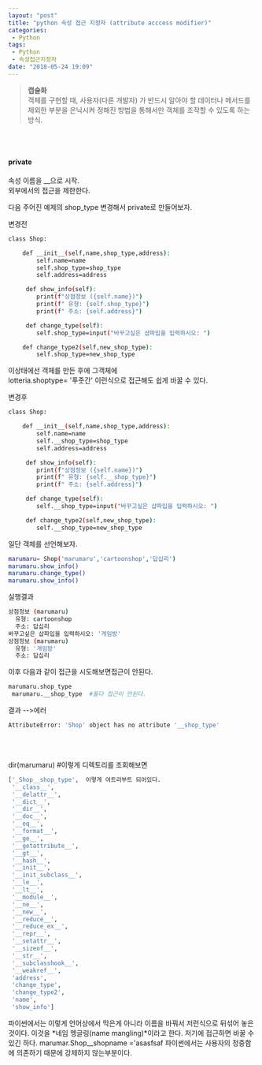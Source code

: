 ```yaml
---
layout: "post"
title: "python 속성 접근 지정자 (attribute acccess modifier)"
categories:
 - Python
tags:
 - Python
 - 속성접근지정자
date: "2018-05-24 19:09"
---
```


>**캡슐화**  
객체를 구현할 때, 사용자(다른 개발자) 가 반드시 알아야 할 데이터나 메서드를 제외한 부분을 은닉시켜 정해진 방법을 통해서만 객체를 조작할 수 있도록 하는 방식.

<br>
<br>


#### private
 속성 이름을 __으로 시작.  
 외부에서의 접근을 제한한다.

다음 주어진 예제의 shop_type 변경해서 private로 만들어보자.

변경전

```bash
class Shop:

    def __init__(self,name,shop_type,address):
        self.name=name
        self.shop_type=shop_type
        self.address=address

     def show_info(self):
        print(f"상점정보 ({self.name})")
        print(f" 유형: {self.shop_type}")
        print(f" 주소: {self.address}")

     def change_type(self):
        self.shop_type=input("바꾸고싶은 샵파입을 입력하시오: ")

    def change_type2(self,new_shop_type):
        self.shop_type=new_shop_type

```

이상태에선 객체를 만든 후에 그객체에  
lotteria.shoptype= '푸줏간' 이런식으로 접근해도 쉽게 바꿀 수 있다.


변경후

```bash
class Shop:

    def __init__(self,name,shop_type,address):  
        self.name=name
        self.__shop_type=shop_type
        self.address=address

     def show_info(self):
        print(f"상점정보 ({self.name})")
        print(f" 유형: {self.__shop_type}")
        print(f" 주소: {self.address}")

     def change_type(self):
        self.__shop_type=input("바꾸고싶은 샵파입을 입력하시오: ")

     def change_type2(self,new_shop_type):
        self.__shop_type=new_shop_type


```
일단 객체를 선언해보자.

```bash
marumaru= Shop('marumaru','cartoonshop','답십리')
marumaru.show_info()
marumaru.change_type()
marumaru.show_info()
```
실행결과
```bash
상점정보 (marumaru)
  유형: cartoonshop
  주소: 답십리
바꾸고싶은 샵파입을 입력하시오: '게임방'
상점정보 (marumaru)
  유형: '게임방'
  주소: 답십리
```
이후 다음과 같이 접근을 시도해보면접근이 안된다.
```bash
marumaru.shop_type
 marumaru.__shop_type  #둘다 접근이 안된다.
```
결과 -->에러
```bash
AttributeError: 'Shop' object has no attribute '__shop_type'
```

<br> <br>

dir(marumaru)  #이렇게 디렉토리를 조회해보면

```bash
['_Shop__shop_type',  이렇게 어트리부트 되어있다.
 '__class__',
 '__delattr__',
 '__dict__',
 '__dir__',
 '__doc__',
 '__eq__',
 '__format__',
 '__ge__',
 '__getattribute__',
 '__gt__',
 '__hash__',
 '__init__',
 '__init_subclass__',
 '__le__',
 '__lt__',
 '__module__',
 '__ne__',
 '__new__',
 '__reduce__',
 '__reduce_ex__',
 '__repr__',
 '__setattr__',
 '__sizeof__',
 '__str__',
 '__subclasshook__',
 '__weakref__',
 'address',
 'change_type',
 'change_type2',
 'name',
 'show_info']
```

파이썬에서는 이렇게 언어상에서 막은게 아니라 이름을 바꿔서 저런식으로 뒤섞어 놓은 것이다. 이것을 *네임 멩글링(name mangling)*이라고 한다.
저기에 접근하면 바꿀 수 있긴 하다.
marumar.Shop__shopname  ='asasfsaf
 파이썬에서는 사용자의 정중함에 의존하기 때문에 강제하지 않는부분이다.
